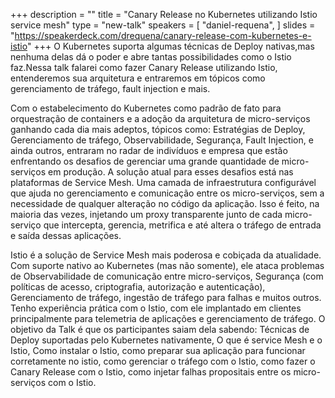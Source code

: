 +++
description = ""
title = "Canary Release no Kubernetes utilizando Istio service mesh"
type = "new-talk"
speakers = [
        "daniel-requena",
]
slides = "https://speakerdeck.com/drequena/canary-release-com-kubernetes-e-istio"
+++
O Kubernetes suporta algumas técnicas de Deploy nativas,mas nenhuma delas dá o poder e abre tantas possibilidades como o Istio faz.Nessa talk falarei como fazer Canary Release utilizando Istio, entenderemos sua arquitetura e entraremos em tópicos como gerenciamento de tráfego, fault injection e mais.

Com o estabelecimento do Kubernetes como padrão de fato para orquestração de containers e a adoção da arquitetura de micro-serviços ganhando cada dia mais adeptos, tópicos como: Estratégias de Deploy, Gerenciamento de tráfego, Observabilidade, Segurança, Fault Injection, e ainda outros, entraram no radar de indivíduos e empresa que estão enfrentando os desafios de gerenciar uma grande quantidade de micro-serviços em produção. A solução atual para esses desafios está nas plataformas de Service Mesh. Uma camada de infraestrutura configurável que ajuda no gerenciamento e comunicação entre os micro-serviços, sem a necessidade de qualquer alteração no código da aplicação. Isso é feito, na maioria das vezes, injetando um proxy transparente junto de cada micro-serviço que intercepta, gerencia, metrifica e até altera o tráfego de entrada e saída dessas aplicações. 


Istio é a solução de Service Mesh mais poderosa e cobiçada da atualidade. Com suporte nativo ao Kubernetes (mas não somente), ele ataca problemas de Observabilidade de comunicação entre micro-serviços, Segurança (com políticas de acesso, criptografia, autorização e autenticação), Gerenciamento de tráfego, ingestão de tráfego para falhas e muitos outros. Tenho experiência prática com o Istio, com ele implantado em clientes principalmente para telemetria de aplicações e gerenciamento de tráfego. O objetivo da Talk é que os participantes saiam dela sabendo: Técnicas de Deploy suportadas pelo Kubernetes nativamente, O que é service Mesh e o Istio, Como instalar o Istio, como preparar sua aplicação para funcionar corretamente no istio, como gerenciar o tráfego com o Istio, como fazer o Canary Release com o Istio, como injetar falhas propositais entre os micro-serviços com o Istio.
